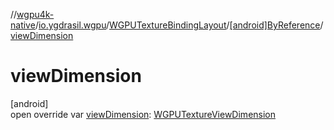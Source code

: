 //[wgpu4k-native](../../../../index.md)/[io.ygdrasil.wgpu](../../index.md)/[WGPUTextureBindingLayout](../index.md)/[[android]ByReference](index.md)/[viewDimension](view-dimension.md)

# viewDimension

[android]\
open override var [viewDimension](view-dimension.md): [WGPUTextureViewDimension](../../-w-g-p-u-texture-view-dimension/index.md)
